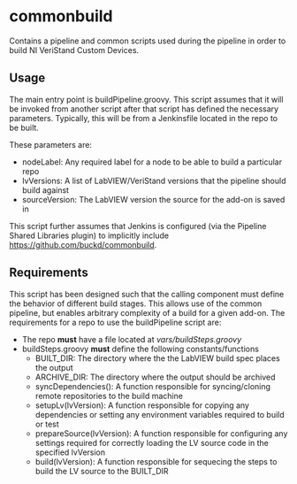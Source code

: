 # commonbuild
Contains a pipeline and common scripts used during the pipeline in order to build NI VeriStand Custom Devices.

## Usage
The main entry point is buildPipeline.groovy. This script assumes that it will be invoked from another script after that script has defined the necessary parameters. Typically, this will be from a Jenkinsfile located in the repo to be built.

These parameters are:
  - nodeLabel: Any required label for a node to be able to build a particular repo
  - lvVersions: A list of LabVIEW/VeriStand versions that the pipeline should build against
  - sourceVersion: The LabVIEW version the source for the add-on is saved in

This script further assumes that Jenkins is configured (via the Pipeline Shared Libraries plugin) to implicitly include https://github.com/buckd/commonbuild.

## Requirements
This script has been designed such that the calling component must define the behavior of different build stages. This allows use of the common pipeline, but enables arbitrary complexity of a build for a given add-on. The requirements for a repo to use the buildPipeline script are:
  - The repo **must** have a file located at *vars/buildSteps.groovy*
  - buildSteps.groovy **must** define the following constants/functions
     - BUILT_DIR: The directory where the the LabVIEW build spec places the output
     - ARCHIVE_DIR: The directory where the output should be archived
     - syncDependencies(): A function responsible for syncing/cloning remote repositories to the build machine
     - setupLv(lvVersion): A function responsible for copying any dependencies or setting any environment variables required to build or test
     - prepareSource(lvVersion): A function responsible for configuring any settings required for correctly loading the LV source code in the specified lvVersion
     - build(lvVersion): A function responsible for sequecing the steps to build the LV source to the BUILT_DIR
